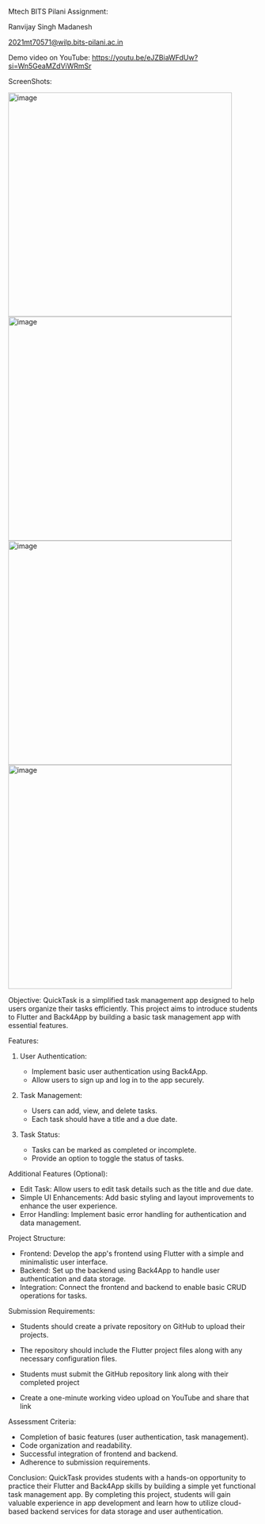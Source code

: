 Mtech BITS Pilani Assignment:

Ranvijay Singh Madanesh

2021mt70571@wilp.bits-pilani.ac.in

Demo video on YouTube: https://youtu.be/eJZBiaWFdUw?si=Wn5GeaMZdViWRmSr

ScreenShots:


<img width="452" alt="image" src="https://github.com/ranvijaysingh47/Quick-Task/assets/54016676/cb82201f-1a2c-4561-b0a7-d4d9bebc5ee0">




<img width="452" alt="image" src="https://github.com/ranvijaysingh47/Quick-Task/assets/54016676/fc2fb38b-3ade-45a0-8d0b-853f3a8a8efa">




<img width="452" alt="image" src="https://github.com/ranvijaysingh47/Quick-Task/assets/54016676/057a025b-d6a1-41ed-9fea-51966d8006f3">




<img width="452" alt="image" src="https://github.com/ranvijaysingh47/Quick-Task/assets/54016676/9b60eaf1-7881-4e04-ac6c-d5c1092dbfcb">



Objective:
QuickTask is a simplified task management app designed to help users organize their tasks efficiently.
This project aims to introduce students to Flutter and Back4App by building a basic task management app with essential features.

Features:

1. User Authentication:
   - Implement basic user authentication using Back4App.
   - Allow users to sign up and log in to the app securely.

2. Task Management:
   - Users can add, view, and delete tasks.
   - Each task should have a title and a due date.

3. Task Status:
   - Tasks can be marked as completed or incomplete.
   - Provide an option to toggle the status of tasks.

Additional Features (Optional):
- Edit Task: Allow users to edit task details such as the title and due date.
- Simple UI Enhancements: Add basic styling and layout improvements to enhance the user experience.
- Error Handling: Implement basic error handling for authentication and data management.

Project Structure:
- Frontend: Develop the app's frontend using Flutter with a simple and minimalistic user interface.
- Backend: Set up the backend using Back4App to handle user authentication and data storage.
- Integration: Connect the frontend and backend to enable basic CRUD operations for tasks.

Submission Requirements:
- Students should create a private repository on GitHub to upload their projects.
- The repository should include the Flutter project files along with any necessary configuration files.
- Students must submit the GitHub repository link along with their completed project

- Create a one-minute working video upload on YouTube and share that link 

Assessment Criteria:
- Completion of basic features (user authentication, task management).
- Code organization and readability.
- Successful integration of frontend and backend.
- Adherence to submission requirements.


Conclusion:
QuickTask provides students with a hands-on opportunity to practice their Flutter and Back4App skills by building a simple yet functional task management app.
By completing this project, students will gain valuable experience in app development and learn how to utilize cloud-based backend services for data storage and user authentication.
